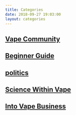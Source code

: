 ```yaml
---
title: Categories
date: 2018-09-27 19:03:00
layout: categories
---
```


## <a href="vape-community/">Vape Community</a>
## <a href="beginner-guide/">Beginner Guide</a>
## <a href="politics/">politics</a>
## <a href="science-within-vape/">Science Within Vape</a>
## <a href="into-vape-business/">Into Vape Business</a>
